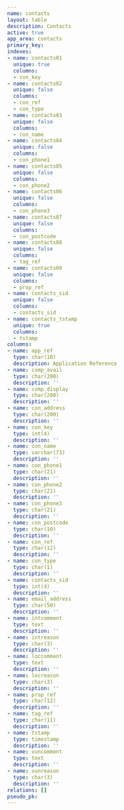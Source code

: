 ```yaml
---
name: contacts
layout: table
description: Contacts
active: true
app_area: contacts
primary_key: 
indexes:
- name: contacts01
  unique: true
  columns:
  - con_key
- name: contacts02
  unique: false
  columns:
  - con_ref
  - con_type
- name: contacts03
  unique: false
  columns:
  - con_name
- name: contacts04
  unique: false
  columns:
  - con_phone1
- name: contacts05
  unique: false
  columns:
  - con_phone2
- name: contacts06
  unique: false
  columns:
  - con_phone3
- name: contacts07
  unique: false
  columns:
  - con_postcode
- name: contacts08
  unique: false
  columns:
  - tag_ref
- name: contacts09
  unique: false
  columns:
  - prop_ref
- name: contacts_sid
  unique: false
  columns:
  - contacts_sid
- name: contacts_tstamp
  unique: true
  columns:
  - tstamp
columns:
- name: app_ref
  type: char(10)
  description: Application Reference
- name: comp_avail
  type: char(200)
  description: ''
- name: comp_display
  type: char(200)
  description: ''
- name: con_address
  type: char(200)
  description: ''
- name: con_key
  type: int(4)
  description: ''
- name: con_name
  type: varchar(73)
  description: ''
- name: con_phone1
  type: char(21)
  description: ''
- name: con_phone2
  type: char(21)
  description: ''
- name: con_phone3
  type: char(21)
  description: ''
- name: con_postcode
  type: char(10)
  description: ''
- name: con_ref
  type: char(12)
  description: ''
- name: con_type
  type: char(1)
  description: ''
- name: contacts_sid
  type: int(4)
  description: ''
- name: email_address
  type: char(50)
  description: ''
- name: intcomment
  type: text
  description: ''
- name: intreason
  type: char(3)
  description: ''
- name: loccomment
  type: text
  description: ''
- name: locreason
  type: char(3)
  description: ''
- name: prop_ref
  type: char(12)
  description: ''
- name: tag_ref
  type: char(11)
  description: ''
- name: tstamp
  type: timestamp
  description: ''
- name: vuncomment
  type: text
  description: ''
- name: vunreason
  type: char(3)
  description: ''
relations: []
pseudo_pk: 
---
```


